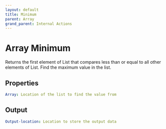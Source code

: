 ```yaml
---
layout: default
title: Minimum
parent: Array
grand_parent: Internal Actions
---
```

# Array Minimum
Returns the first element of List that compares less than or equal to all other elements of List. Find the maximum value in the list.

## Properties
```yaml
Array: Location of the list to find the value from
```

## Output
```yaml
Output-location: Location to store the output data
```
